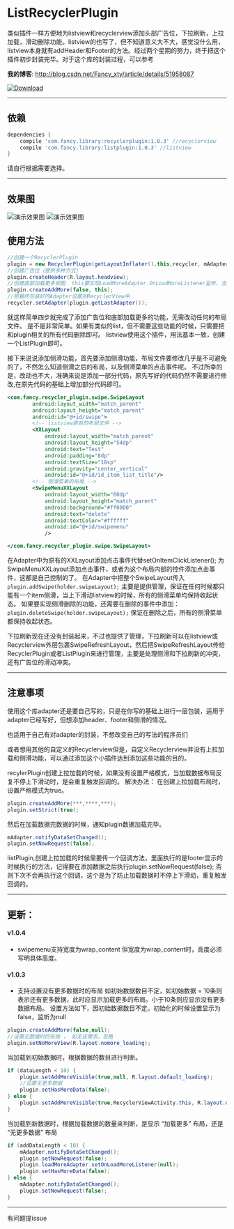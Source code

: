 ListRecyclerPlugin
===============
类似插件一样方便地为listview和recyclerview添加头部广告位，下拉刷新，上拉加载，滑动删除功能。listview的也写了，但不知道意义大不大，感觉没什么用，listview本身就有addHeader和Footer的方法。经过两个星期的努力，终于把这个插件初步封装完毕。对于这个库的封装过程，可以参考

**我的博客**: http://blog.csdn.net/Fancy_xty/article/details/51958087

[ ![Download](https://api.bintray.com/packages/sunflowerseat/maven/recyclerplugin/images/download.svg) ](https://bintray.com/sunflowerseat/maven/recyclerplugin/_latestVersion)

---

依赖
---

```gradle
dependencies {
    compile 'com.fancy.library:recyclerplugin:1.0.3' //recyclerview
    compile 'com.fancy.library:listplugin:1.0.3' //listview
}
```
请自行根据需要选择。

---

效果图
---

![演示效果图](https://github.com/sunflowerseat/ListRecyclerPlugin/blob/master/preview/header.png)
![演示效果图](https://github.com/sunflowerseat/ListRecyclerPlugin/blob/master/preview/swipe_loadmore.png)

使用方法
---
```java
//创建一个RecyclerPlugin
plugin = new RecyclerPlugin(getLayoutInflater(),this,recycler, mAdapter);
//创建广告位（提供多种方式）
plugin.createHeader(R.layout.headview);
//创建底部加载更多视图  this要实现LoadMoreAdapter.OnLoadMoreListener监听，当加载更多界面显示时会回调  
plugin.createAddMore(false, this);
//把最终包装好的Adapter设置到RecyclerView中
recycler.setAdapter(plugin.getLastAdapter());

```
就这样简单四步就完成了添加广告位和底部加载更多的功能，无需改动任何的布局文件。
是不是非常简单。如果有类似的list，但不需要这些功能的时候，只需要把和plugin相关的所有代码删除即可。
listview使用这个插件，用法基本一致，创建一个ListPlugin即可。


接下来说说添加侧滑功能，首先要添加侧滑功能，布局文件要修改几乎是不可避免的了，不然怎么知道侧滑之后的布局，以及侧滑菜单的点击事件呢。
不过所幸的是，改动也不大，准确来说是添加一部分代码，原先写好的代码仍然不需要进行修改,在原先代码的基础上增加部分代码即可。
```xml
<com.fancy.recycler_plugin.swipe.SwipeLayout
        android:layout_width="match_parent"
        android:layout_height="match_parent"
        android:id="@+id/swipe">
        <!-- listview原有的布局文件 -->
        <XXLayout
            android:layout_width="match_parent"
            android:layout_height="54dp"
            android:text="Test"
            android:padding="8dp"
            android:textSize="18sp"
            android:gravity="center_vertical"
            android:id="@+id/id_item_list_title"/>
        <!-- 侧滑菜单的布局 -->
        <SwipeMenuXXLayout
            android:layout_width="60dp"
            android:layout_height="match_parent"
            android:background="#ff0000"
            android:text="delete"
            android:textColor="#ffffff"
            android:id="@+id/swipemenu"
            />

</com.fancy.recycler_plugin.swipe.SwipeLayout>
```
在Adapter中为原有的XXLayout添加点击事件代替setOnItemClickListener();
为SwipeMenuXXLayout添加点击事件，或者为这个布局内部的控件添加点击事件，这都是自己控制的了。
在Adapter中把整个SwipeLayout传入`plugin.addSwipe(holder.swipeLayout);`
主要是提供管理，保证在任何时候都只能有一个item侧滑，当上下滑动listview的时候，所有的侧滑菜单均保持收起状态。
如果要实现侧滑删除的功能，还需要在删除的事件中添加：
`plugin.deleteSwipe(holder.swipeLayout);`
保证在删除之后，所有的侧滑菜单都保持收起状态。

下拉刷新现在还没有封装起来，不过也提供了管理，下拉刷新可以在listview或Recyclerview外层包裹SwipeRefreshLayout，然后把SwipeRefreshLayout传给RecyclerPlugin或者ListPlugin来进行管理，主要是处理侧滑和下拉刷新的冲突，还有广告位的滑动冲突。

---

注意事项
---

使用这个库adapter还是要自己写的，只是在你写的基础上进行一层包装，适用于adapter已经写好，但想添加header、footer和侧滑的情况。

也适用于自己有对adapter的封装，不想改变自己的写法的程序员们

或者想用其他的自定义的Recyclerview但是，自定义Recyclerview并没有上拉加载和侧滑功能，可以通过添加这个小插件达到添加这些功能的目的。




recylerPlugin创建上拉加载的时候，如果没有设置严格模式，当加载数据布局反复不停上下滑动时，是会重复触发回调的。
解决办法：
在创建上拉加载布局时，设置严格模式为true。
```java
plugin.createAddMore(***,****,***);
plugin.setStrict(true);
```
然后在加载数据完数据的时候，通知plugin数据加载完毕。
```java
mAdapter.notifyDataSetChanged();
plugin.setNowRequest(false);
```

listPlugin,创建上拉加载的时候需要传一个回调方法，里面执行的是footer显示的时候执行的方法，记得要在添加数据之后执行plugin.setNowRequest(false);
否则下次不会再执行这个回调，这个是为了防止加载数据时不停上下滑动，重复触发回调的。

---

更新：
---

#### v1.0.4
- swipemenu支持宽度为wrap_content
但宽度为wrap_content时，高度必须写明具体高度。

#### v1.0.3
- 支持设置没有更多数据时的布局
如初始数据数目不定，如初始数据 = 10条则表示还有更多数据，此时应显示加载更多的布局。小于10条则应显示没有更多数据布局。
设置方法如下，因初始数据数目不定。初始化的时候设置显示为false，监听为null
```java
plugin.createAddMore(false,null);
//设置无数据时的布局 ， 如无该需求，忽略
plugin.setNoMoreView(R.layout.nomore_loading);
```
当加载到初始数据时，根据数据的数目进行判断。
```java
if (dataLength < 10) {
    plugin.setAddMoreVisible(true,null, R.layout.default_loading);
    //设置无更多数据
    plugin.setHasMoreData(false);
} else {
    plugin.setAddMoreVisible(true,RecyclerViewActivity.this, R.layout.default_loading);
}
```

当加载到新数据时，根据加载数据的数量来判断，是显示 “加载更多” 布局，还是 “无更多数据” 布局
```java
if (addDataLength < 10) {
    mAdapter.notifyDataSetChanged();
    plugin.setNowRequest(false);
    plugin.loadMoreAdapter.setOnLoadMoreListener(null);
    plugin.setHasMoreData(false);
} else {
    mAdapter.notifyDataSetChanged();
    plugin.setNowRequest(false);
}
```

---

有问题提issue


